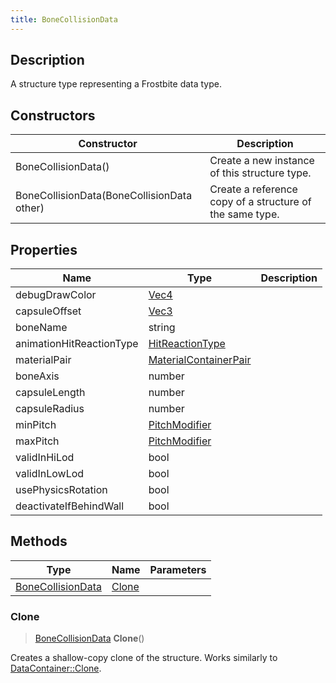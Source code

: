 ```yaml
---
title: BoneCollisionData
---
```

## Description

A structure type representing a Frostbite data type.

## Constructors

| Constructor                                | Description                                              |
| ------------------------------------------ | -------------------------------------------------------- |
| BoneCollisionData()                        | Create a new instance of this structure type.            |
| BoneCollisionData(BoneCollisionData other) | Create a reference copy of a structure of the same type. |

## Properties

| Name                     | Type                                           | Description |
| ------------------------ | ---------------------------------------------- | ----------- |
| debugDrawColor           | [Vec4](/vext/ref/shared/class/vec4)              |             |
| capsuleOffset            | [Vec3](/vext/ref/shared/class/vec3)              |             |
| boneName                 | string                                         |             |
| animationHitReactionType | [HitReactionType](/vext/ref/fb/hitreactiontype/)             |             |
| materialPair             | [MaterialContainerPair](/vext/ref/fb/materialcontainerpair/) |             |
| boneAxis                 | number                                         |             |
| capsuleLength            | number                                         |             |
| capsuleRadius            | number                                         |             |
| minPitch                 | [PitchModifier](/vext/ref/fb/pitchmodifier/)                 |             |
| maxPitch                 | [PitchModifier](/vext/ref/fb/pitchmodifier/)                 |             |
| validInHiLod             | bool                                           |             |
| validInLowLod            | bool                                           |             |
| usePhysicsRotation       | bool                                           |             |
| deactivateIfBehindWall   | bool                                           |             |

## Methods

| Type                                   | Name            | Parameters |
| -------------------------------------- | --------------- | ---------- |
| [BoneCollisionData](/vext/ref/fb/bonecollisiondata/) | [Clone](#clone) |            |

### Clone

> [BoneCollisionData](/vext/ref/fb/bonecollisiondata/) **Clone**()

Creates a shallow-copy clone of the structure. Works similarly to [DataContainer::Clone](/vext/ref/shared/class/datacontainer#clone).
